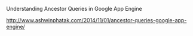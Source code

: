 Understanding Ancestor Queries in Google App Engine

http://www.ashwinphatak.com/2014/11/01/ancestor-queries-google-app-engine/
